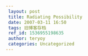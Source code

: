 ```yaml
---
 layout: post
 title: Radiating Possibility
 date: 2007-03-11 16:50
 tags: 旧博客存档
 ref_id: 1536955198635
 author: teryoy
 categories: Uncategorized
---
```

